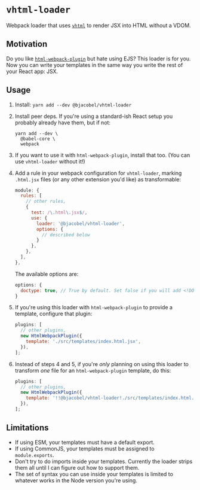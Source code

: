# `vhtml-loader`

Webpack loader that uses [`vhtml`](https://github.com/developit/vhtml) to render JSX into HTML without a VDOM.

## Motivation

Do you like [`html-webpack-plugin`](https://webpack.js.org/plugins/html-webpack-plugin/) but hate using EJS? This loader is for you. Now you can write your templates in the same way you write the rest of your React app: JSX.

## Usage

1. Install: `yarn add --dev @bjacobel/vhtml-loader`
2. Install peer deps. If you're using a standard-ish React setup you probably already have them, but if not:

   ```
   yarn add --dev \
     @babel-core \
     webpack
   ```

3. If you want to use it with `html-webpack-plugin`, install that too. (You can use `vhtml-loader` without it!)

4. Add a rule in your webpack configuration for `vhtml-loader`, marking `.html.jsx` files (or any other extension you'd like) as transformable:

   ```js
   module: {
     rules: [
       // other rules,
       {
         test: /\.html\.jsx$/,
         use: {
           loader: '@bjacobel/vhtml-loader',
           options: {
             // described below
           }
         },
       },
     ],
   },
   ```

   The available options are:

   ```js
   options: {
     doctype: true, // True by default. Set false if you will add <!DOCTYPE html> some other way.
   }
   ```

5. If you're using this loader with `html-webpack-plugin` to provide a template, configure that plugin:

   ```js
   plugins: [
     // other plugins,
     new HtmlWebpackPlugin({
       template: './src/templates/index.html.jsx',
     }),
   ];
   ```

6. Instead of steps 4 and 5, if you're _only_ planning on using this loader to transform _one_ file for an `html-webpack-plugin` template, do this:

   ```js
   plugins: [
     // other plugins,
     new HtmlWebpackPlugin({
       template: '!!@bjacobel/vhtml-loader!./src/templates/index.html.jsx',
     }),
   ];
   ```

## Limitations

- If using ESM, your templates must have a default export.
- If using CommonJS, your templates must be assigned to `module.exports`.
- Don't try to do imports inside your templates. Currently the loader strips them all until I can figure out how to support them.
- The set of syntax you can use inside your templates is limited to whatever works in the Node version you're using.
